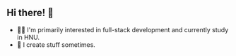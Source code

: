## Hi there! 👋

- 💁🏻 I'm primarily interested in full-stack development and currently study in HNU.
- 💩 I create stuff sometimes.
